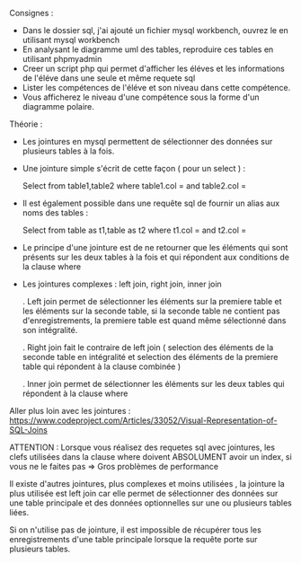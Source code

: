 Consignes :

- Dans le dossier sql, j'ai ajouté un fichier mysql workbench, ouvrez le en utilisant mysql workbench
- En analysant le diagramme uml des tables, reproduire ces tables en utilisant phpmyadmin
- Creer un script php qui permet d'afficher les éléves et les informations de l'éléve dans une seule et même requete sql
- Lister les compétences de l'éléve et son niveau dans cette compétence.
- Vous afficherez le niveau d'une compétence sous la forme d'un diagramme polaire.


Théorie :

- Les jointures en mysql permettent de sélectionner des données sur plusieurs tables à la fois.

- Une jointure simple s'écrit de cette façon ( pour un select ) :

    Select from table1,table2 where table1.col = <valeur> and table2.col = <valeur>

- Il est également possible dans une requête sql de fournir un alias aux noms des tables :

    Select from table as t1,table as t2 where t1.col = <valeur> and t2.col = <valeur>

- Le principe d'une jointure est de ne retourner que les éléments qui sont présents sur les deux tables à la fois et qui
    répondent aux conditions de la clause where


- Les jointures complexes : left join, right join, inner join

  . Left join permet de sélectionner les éléments sur la premiere table et les éléments sur la seconde table, si la seconde
    table ne contient pas d'enregistrements, la premiere table est quand même sélectionné dans son intégralité.

  . Right join fait le contraire de left join ( selection des éléments de la seconde table en intégralité et selection des
    éléments de la premiere table qui répondent à la clause combinée )

  . Inner join permet de sélectionner les éléments sur les deux tables qui répondent à la clause where


Aller plus loin avec les jointures : https://www.codeproject.com/Articles/33052/Visual-Representation-of-SQL-Joins

ATTENTION : Lorsque vous réalisez des requetes sql avec jointures, les clefs utilisées dans la clause where doivent
ABSOLUMENT avoir un index, si vous ne le faites pas => Gros problèmes de performance


Il existe d'autres jointures, plus complexes et moins utilisées , la jointure la plus utilisée est left join car elle permet
de sélectionner des données sur une table principale et des données optionnelles sur une ou plusieurs tables liées.

Si on n'utilise pas de jointure, il est impossible de récupérer tous les enregistrements d'une table principale lorsque la requête
porte sur plusieurs tables.
